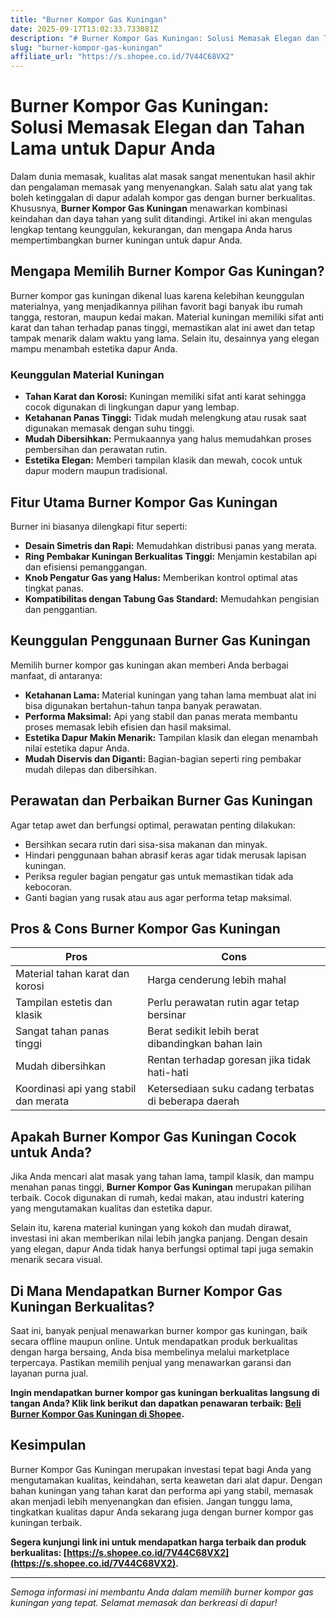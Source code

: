 ```yaml
---
title: "Burner Kompor Gas Kuningan"
date: 2025-09-17T13:02:33.733081Z
description: "# Burner Kompor Gas Kuningan: Solusi Memasak Elegan dan Tahan Lama untuk Dapur Anda..."
slug: "burner-kompor-gas-kuningan"
affiliate_url: "https://s.shopee.co.id/7V44C68VX2"
---
```

# Burner Kompor Gas Kuningan: Solusi Memasak Elegan dan Tahan Lama untuk Dapur Anda

Dalam dunia memasak, kualitas alat masak sangat menentukan hasil akhir dan pengalaman memasak yang menyenangkan. Salah satu alat yang tak boleh ketinggalan di dapur adalah kompor gas dengan burner berkualitas. Khususnya, **Burner Kompor Gas Kuningan** menawarkan kombinasi keindahan dan daya tahan yang sulit ditandingi. Artikel ini akan mengulas lengkap tentang keunggulan, kekurangan, dan mengapa Anda harus mempertimbangkan burner kuningan untuk dapur Anda.

## Mengapa Memilih Burner Kompor Gas Kuningan?

Burner kompor gas kuningan dikenal luas karena kelebihan keunggulan materialnya, yang menjadikannya pilihan favorit bagi banyak ibu rumah tangga, restoran, maupun kedai makan. Material kuningan memiliki sifat anti karat dan tahan terhadap panas tinggi, memastikan alat ini awet dan tetap tampak menarik dalam waktu yang lama. Selain itu, desainnya yang elegan mampu menambah estetika dapur Anda.

### Keunggulan Material Kuningan

- **Tahan Karat dan Korosi:** Kuningan memiliki sifat anti karat sehingga cocok digunakan di lingkungan dapur yang lembap.
- **Ketahanan Panas Tinggi:** Tidak mudah melengkung atau rusak saat digunakan memasak dengan suhu tinggi.
- **Mudah Dibersihkan:** Permukaannya yang halus memudahkan proses pembersihan dan perawatan rutin.
- **Estetika Elegan:** Memberi tampilan klasik dan mewah, cocok untuk dapur modern maupun tradisional.

## Fitur Utama Burner Kompor Gas Kuningan

Burner ini biasanya dilengkapi fitur seperti:

- **Desain Simetris dan Rapi:** Memudahkan distribusi panas yang merata.
- **Ring Pembakar Kuningan Berkualitas Tinggi:** Menjamin kestabilan api dan efisiensi pemanggangan.
- **Knob Pengatur Gas yang Halus:** Memberikan kontrol optimal atas tingkat panas.
- **Kompatibilitas dengan Tabung Gas Standard:** Memudahkan pengisian dan penggantian.

## Keunggulan Penggunaan Burner Gas Kuningan

Memilih burner kompor gas kuningan akan memberi Anda berbagai manfaat, di antaranya:

- **Ketahanan Lama:** Material kuningan yang tahan lama membuat alat ini bisa digunakan bertahun-tahun tanpa banyak perawatan.
- **Performa Maksimal:** Api yang stabil dan panas merata membantu proses memasak lebih efisien dan hasil maksimal.
- **Estetika Dapur Makin Menarik:** Tampilan klasik dan elegan menambah nilai estetika dapur Anda.
- **Mudah Diservis dan Diganti:** Bagian-bagian seperti ring pembakar mudah dilepas dan dibersihkan.

## Perawatan dan Perbaikan Burner Gas Kuningan

Agar tetap awet dan berfungsi optimal, perawatan penting dilakukan:

- Bersihkan secara rutin dari sisa-sisa makanan dan minyak.
- Hindari penggunaan bahan abrasif keras agar tidak merusak lapisan kuningan.
- Periksa reguler bagian pengatur gas untuk memastikan tidak ada kebocoran.
- Ganti bagian yang rusak atau aus agar performa tetap maksimal.

## Pros & Cons Burner Kompor Gas Kuningan

| **Pros**                                | **Cons**                              |
|-----------------------------------------|-------------------------------------|
| Material tahan karat dan korosi       | Harga cenderung lebih mahal       |
| Tampilan estetis dan klasik           | Perlu perawatan rutin agar tetap bersinar |
| Sangat tahan panas tinggi              | Berat sedikit lebih berat dibandingkan bahan lain |
| Mudah dibersihkan                     | Rentan terhadap goresan jika tidak hati-hati |
| Koordinasi api yang stabil dan merata | Ketersediaan suku cadang terbatas di beberapa daerah |

## Apakah Burner Kompor Gas Kuningan Cocok untuk Anda?

Jika Anda mencari alat masak yang tahan lama, tampil klasik, dan mampu menahan panas tinggi, **Burner Kompor Gas Kuningan** merupakan pilihan terbaik. Cocok digunakan di rumah, kedai makan, atau industri katering yang mengutamakan kualitas dan estetika dapur.

Selain itu, karena material kuningan yang kokoh dan mudah dirawat, investasi ini akan memberikan nilai lebih jangka panjang. Dengan desain yang elegan, dapur Anda tidak hanya berfungsi optimal tapi juga semakin menarik secara visual.

## Di Mana Mendapatkan Burner Kompor Gas Kuningan Berkualitas?

Saat ini, banyak penjual menawarkan burner kompor gas kuningan, baik secara offline maupun online. Untuk mendapatkan produk berkualitas dengan harga bersaing, Anda bisa membelinya melalui marketplace terpercaya. Pastikan memilih penjual yang menawarkan garansi dan layanan purna jual.

**Ingin mendapatkan burner kompor gas kuningan berkualitas langsung di tangan Anda? Klik link berikut dan dapatkan penawaran terbaik: [Beli Burner Kompor Gas Kuningan di Shopee](https://s.shopee.co.id/7V44C68VX2).**

## Kesimpulan

Burner Kompor Gas Kuningan merupakan investasi tepat bagi Anda yang mengutamakan kualitas, keindahan, serta keawetan dari alat dapur. Dengan bahan kuningan yang tahan karat dan performa api yang stabil, memasak akan menjadi lebih menyenangkan dan efisien. Jangan tunggu lama, tingkatkan kualitas dapur Anda sekarang juga dengan burner kompor gas kuningan terbaik.

**Segera kunjungi link ini untuk mendapatkan harga terbaik dan produk berkualitas: [https://s.shopee.co.id/7V44C68VX2](https://s.shopee.co.id/7V44C68VX2).**

---

*Semoga informasi ini membantu Anda dalam memilih burner kompor gas kuningan yang tepat. Selamat memasak dan berkreasi di dapur!*
